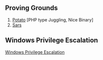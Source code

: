 ## Proving Grounds
1. [Potato](./Proving%20Grounds/play/potato.md) [PHP type Juggling, Nice Binary]
2. [Sars](./Proving%20Grounds/potato.md)


## Windows Privilege Escalation

[Windows Privilege Escalation](./WIndows%20Privilege%20Escalation)